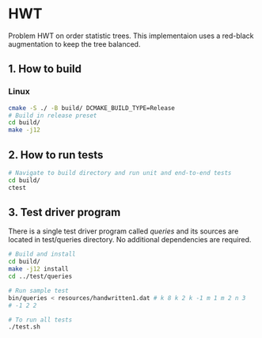 # HWT

Problem HWT on order statistic trees. This implementaion uses a red-black augmentation to keep the tree balanced.

## 1. How to build

### Linux
```sh
cmake -S ./ -B build/ DCMAKE_BUILD_TYPE=Release
# Build in release preset
cd build/
make -j12
```

## 2. How to run tests
```sh
# Navigate to build directory and run unit and end-to-end tests
cd build/
ctest
```

## 3. Test driver program
There is a single test driver program called _queries_ and its sources are located in test/queries directory. No additional dependencies are required.

```sh
# Build and install
cd build/
make -j12 install
cd ../test/queries

# Run sample test
bin/queries < resources/handwritten1.dat # k 8 k 2 k -1 m 1 m 2 n 3
# -1 2 2

# To run all tests
./test.sh
```